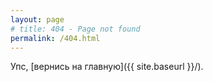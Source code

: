 ```yaml
---
layout: page
# title: 404 - Page not found
permalink: /404.html
---
```


Упс, [вернись на главную]({{ site.baseurl }}/).